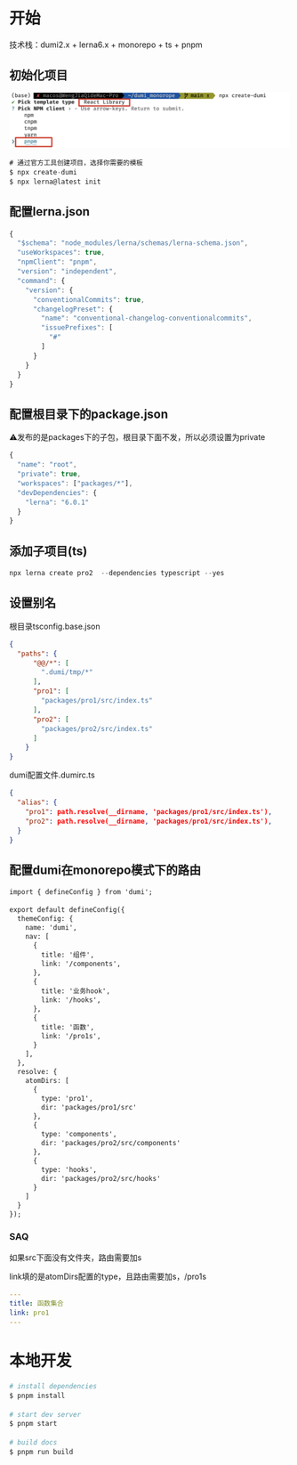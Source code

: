 # 开始

技术栈：dumi2.x + lerna6.x + monorepo + ts + pnpm

## 初始化项目

![Untitled](/publish/1.png)

```jsx
# 通过官方工具创建项目，选择你需要的模板
$ npx create-dumi
$ npx lerna@latest init
```

## 配置lerna.json

```jsx
{
  "$schema": "node_modules/lerna/schemas/lerna-schema.json",
  "useWorkspaces": true,
  "npmClient": "pnpm",
  "version": "independent",
  "command": {
    "version": {
      "conventionalCommits": true,
      "changelogPreset": {
        "name": "conventional-changelog-conventionalcommits",
        "issuePrefixes": [
          "#"
        ]
      }
    }
  }
}
```

## 配置根目录下的package.json

⚠️发布的是packages下的子包，根目录下面不发，所以必须设置为private

```jsx
{
  "name": "root",
  "private": true,
  "workspaces": ["packages/*"],
  "devDependencies": {
    "lerna": "6.0.1"
  }
}

```

## 添加子项目(ts)

```jsx
npx lerna create pro2  --dependencies typescript --yes
```

## 设置别名

根目录tsconfig.base.json

```json
{
  "paths": {
      "@@/*": [
        ".dumi/tmp/*"
      ],
      "pro1": [
        "packages/pro1/src/index.ts"
      ],
      "pro2": [
        "packages/pro2/src/index.ts"
      ]
    }
}
```

dumi配置文件.dumirc.ts

```json
{
  "alias": {
    "pro1": path.resolve(__dirname, 'packages/pro1/src/index.ts'),
    "pro2": path.resolve(__dirname, 'packages/pro1/src/index.ts'),
  }
}
```

## 配置dumi在monorepo模式下的路由

```tsx
import { defineConfig } from 'dumi';

export default defineConfig({
  themeConfig: {
    name: 'dumi',
    nav: [
      {
        title: '组件',
        link: '/components',
      },
      {
        title: '业务hook',
        link: '/hooks',
      },
      {
        title: '函数',
        link: '/pro1s',
      }
    ],
  },
  resolve: {
    atomDirs: [
      {
        type: 'pro1',
        dir: 'packages/pro1/src'
      },
      {
        type: 'components',
        dir: 'packages/pro2/src/components'
      },
      {
        type: 'hooks',
        dir: 'packages/pro2/src/hooks'
      }
    ]
  }
});
```

### SAQ

如果src下面没有文件夹，路由需要加s

link填的是atomDirs配置的type，且路由需要加s，/pro1s

```yaml
---
title: 函数集合
link: pro1
---
```

# 本地开发

```bash
# install dependencies
$ pnpm install

# start dev server
$ pnpm start

# build docs
$ pnpm run build
```
